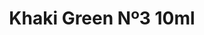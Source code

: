 ---
layout: product
title: "Khaki Green Nº3  10ml"
price: "330" 
desc: "Acrylic Laquer 10mL"
img_path: "/assets/img/RC033.webp"
brand: "AK "
available: false
special_offer: false
new: false
soon: false
cat: "020000"
subcat: "020200"
subsubcat: "020201"
sifra: "RC033"
popular: false
spec: false
---